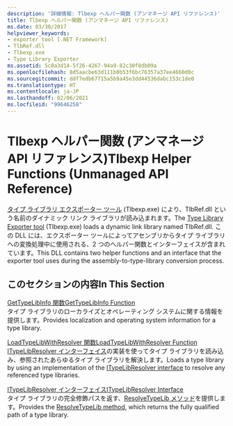 ```yaml
---
description: '詳細情報: Tlbexp ヘルパー関数 (アンマネージ API リファレンス)'
title: Tlbexp ヘルパー関数 (アンマネージ API リファレンス)
ms.date: 03/30/2017
helpviewer_keywords:
- exporter tool [.NET Framework]
- TlbRef.dll
- Tlbexp.exe
- Type Library Exporter
ms.assetid: 5c0a3d14-5f26-4267-94a9-82c30f8db09a
ms.openlocfilehash: 8d5aacbe63d111b0b53f6bc76357a37ee4660d0c
ms.sourcegitcommit: ddf7edb67715a5b9a45e3dd44536dabc153c1de0
ms.translationtype: HT
ms.contentlocale: ja-JP
ms.lasthandoff: 02/06/2021
ms.locfileid: "99646258"
---
```

# <a name="tlbexp-helper-functions-unmanaged-api-reference"></a><span data-ttu-id="d0484-103">Tlbexp ヘルパー関数 (アンマネージ API リファレンス)</span><span class="sxs-lookup"><span data-stu-id="d0484-103">Tlbexp Helper Functions (Unmanaged API Reference)</span></span>

<span data-ttu-id="d0484-104">[タイプ ライブラリ エクスポーター ツール](../../tools/tlbexp-exe-type-library-exporter.md) (Tlbexp.exe) により、TlbRef.dll という名前のダイナミック リンク ライブラリが読み込まれます。</span><span class="sxs-lookup"><span data-stu-id="d0484-104">The [Type Library Exporter tool](../../tools/tlbexp-exe-type-library-exporter.md) (Tlbexp.exe) loads a dynamic link library named TlbRef.dll.</span></span> <span data-ttu-id="d0484-105">この DLL には、エクスポーター ツールによってアセンブリからタイプ ライブラリへの変換処理中に使用される、2 つのヘルパー関数とインターフェイスが含まれています。</span><span class="sxs-lookup"><span data-stu-id="d0484-105">This DLL contains two helper functions and an interface that the exporter tool uses during the assembly-to-type-library conversion process.</span></span>  
  
## <a name="in-this-section"></a><span data-ttu-id="d0484-106">このセクションの内容</span><span class="sxs-lookup"><span data-stu-id="d0484-106">In This Section</span></span>  

 [<span data-ttu-id="d0484-107">GetTypeLibInfo 関数</span><span class="sxs-lookup"><span data-stu-id="d0484-107">GetTypeLibInfo Function</span></span>](gettypelibinfo-function.md)  
 <span data-ttu-id="d0484-108">タイプ ライブラリのローカライズとオペレーティング システムに関する情報を提供します。</span><span class="sxs-lookup"><span data-stu-id="d0484-108">Provides localization and operating system information for a type library.</span></span>  
  
 [<span data-ttu-id="d0484-109">LoadTypeLibWithResolver 関数</span><span class="sxs-lookup"><span data-stu-id="d0484-109">LoadTypeLibWithResolver Function</span></span>](loadtypelibwithresolver-function.md)  
 <span data-ttu-id="d0484-110">[ITypeLibResolver インターフェイス](itypelibresolver-interface.md)の実装を使ってタイプ ライブラリを読み込み、参照されたあらゆるタイプ ライブラリを解決します。</span><span class="sxs-lookup"><span data-stu-id="d0484-110">Loads a type library by using an implementation of the [ITypeLibResolver interface](itypelibresolver-interface.md) to resolve any referenced type libraries.</span></span>  
  
 [<span data-ttu-id="d0484-111">ITypeLibResolver インターフェイス</span><span class="sxs-lookup"><span data-stu-id="d0484-111">ITypeLibResolver Interface</span></span>](itypelibresolver-interface.md)  
 <span data-ttu-id="d0484-112">タイプ ライブラリの完全修飾パスを返す、[ResolveTypeLib メソッド](resolvetypelib-method.md)を提供します。</span><span class="sxs-lookup"><span data-stu-id="d0484-112">Provides the [ResolveTypeLib method](resolvetypelib-method.md), which returns the fully qualified path of a type library.</span></span>
